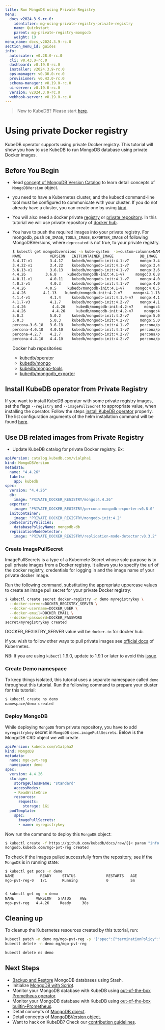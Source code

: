 ```yaml
---
title: Run MongoDB using Private Registry
menu:
  docs_v2024.3.9-rc.0:
    identifier: mg-using-private-registry-private-registry
    name: Quickstart
    parent: mg-private-registry-mongodb
    weight: 10
menu_name: docs_v2024.3.9-rc.0
section_menu_id: guides
info:
  autoscaler: v0.28.0-rc.0
  cli: v0.43.0-rc.0
  dashboard: v0.19.0-rc.0
  installer: v2024.3.9-rc.0
  ops-manager: v0.30.0-rc.0
  provisioner: v0.43.0-rc.0
  schema-manager: v0.19.0-rc.0
  ui-server: v0.19.0-rc.0
  version: v2024.3.9-rc.0
  webhook-server: v0.19.0-rc.0
---
```


> New to KubeDB? Please start [here](/docs/v2024.3.9-rc.0/README).

# Using private Docker registry

KubeDB operator supports using private Docker registry. This tutorial will show you how to use KubeDB to run MongoDB database using private Docker images.

## Before You Begin

- Read [concept of MongoDB Version Catalog](/docs/v2024.3.9-rc.0/guides/mongodb/concepts/catalog) to learn detail concepts of `MongoDBVersion` object.

- you need to have a Kubernetes cluster, and the kubectl command-line tool must be configured to communicate with your cluster. If you do not already have a cluster, you can create one by using [kind](https://kind.sigs.k8s.io/docs/user/quick-start/).

- You will also need a docker private [registry](https://docs.docker.com/registry/) or [private repository](https://docs.docker.com/docker-hub/repos/#private-repositories).  In this tutorial we will use private repository of [docker hub](https://hub.docker.com/).

- You have to push the required images into your private registry. For mongodb, push `DB_IMAGE`, `TOOLS_IMAGE`, `EXPORTER_IMAGE` of following MongoDBVersions, where `deprecated` is not true, to your private registry.

  ```bash
  $ kubectl get mongodbversions -n kube-system  -o=custom-columns=NAME:.metadata.name,VERSION:.spec.version,INITCONTAINER_IMAGE:.spec.initContainer.image,DB_IMAGE:.spec.db.image,EXPORTER_IMAGE:.spec.exporter.image
  NAME             VERSION   INITCONTAINER_IMAGE            DB_IMAGE                                 EXPORTER_IMAGE
  3.4.17-v1        3.4.17    kubedb/mongodb-init:4.1-v7     mongo:3.4.17                             kubedb/mongodb_exporter:v0.20.4
  3.4.22-v1        3.4.22    kubedb/mongodb-init:4.1-v7     mongo:3.4.22                             kubedb/mongodb_exporter:v0.32.0
  3.6.13-v1        3.6.13    kubedb/mongodb-init:4.1-v7     mongo:3.6.13                             kubedb/mongodb_exporter:v0.32.0
  4.4.26         3.6.8     kubedb/mongodb-init:4.1-v7     mongo:3.6.8                              kubedb/mongodb_exporter:v0.32.0
  4.0.11-v1        4.0.11    kubedb/mongodb-init:4.1-v7     mongo:4.0.11                             kubedb/mongodb_exporter:v0.32.0
  4.0.3-v1         4.0.3     kubedb/mongodb-init:4.1-v7     mongo:4.0.3                              kubedb/mongodb_exporter:v0.32.0
  4.4.26         4.0.5     kubedb/mongodb-init:4.1-v7     mongo:4.0.5                              kubedb/mongodb_exporter:v0.32.0
  4.4.26        4.1.13    kubedb/mongodb-init:4.2-v7     mongo:4.1.13                             kubedb/mongodb_exporter:v0.32.0
  4.1.4-v1         4.1.4     kubedb/mongodb-init:4.1.4-v7   mongo:4.1.4                              kubedb/mongodb_exporter:v0.32.0
  4.1.7-v3         4.1.7     kubedb/mongodb-init:4.2-v7     mongo:4.1.7                              kubedb/mongodb_exporter:v0.32.0
  4.4.26            4.4.26     kubedb/mongodb-init:4.2-v7     mongo:4.4.26                              kubedb/mongodb_exporter:v0.32.0
  4.4.26            4.4.26     kubedb/mongodb-init:4.2-v7     mongo:4.4.26                              kubedb/mongodb_exporter:v0.32.0
  5.0.2            5.0.2     kubedb/mongodb-init:4.2-v7     mongo:5.0.2                              kubedb/mongodb_exporter:v0.32.0
  5.0.3            5.0.3     kubedb/mongodb-init:4.2-v7     mongo:5.0.3                              kubedb/mongodb_exporter:v0.32.0
  percona-3.6.18   3.6.18    kubedb/mongodb-init:4.1-v7     percona/percona-server-mongodb:3.6.18    kubedb/mongodb_exporter:v0.32.0
  percona-4.0.10   4.0.10    kubedb/mongodb-init:4.1-v7     percona/percona-server-mongodb:4.0.10    kubedb/mongodb_exporter:v0.32.0
  percona-4.2.7    4.2.7     kubedb/mongodb-init:4.2-v7     percona/percona-server-mongodb:4.2.7-7   kubedb/mongodb_exporter:v0.32.0
  percona-4.4.10   4.4.10    kubedb/mongodb-init:4.2-v7     percona/percona-server-mongodb:4.4.10    kubedb/mongodb_exporter:v0.32.0
  ```

  Docker hub repositories:

  - [kubedb/operator](https://hub.docker.com/r/kubedb/operator)
  - [kubedb/mongo](https://hub.docker.com/r/kubedb/mongo)
  - [kubedb/mongo-tools](https://hub.docker.com/r/kubedb/mongo-tools)
  - [kubedb/mongodb_exporter](https://hub.docker.com/r/kubedb/mongodb_exporter)


## Install KubeDB operator from Private Registry

If you want to install KubeDB operator with some private registry images, set the flags `--registry` and `--imagePullSecret` to appropriate value, when installing the operator.
Follow the steps [install KubeDB operator](/docs/v2024.3.9-rc.0/setup/README) properly. The list configuration arguments of the helm installation command will be found [here](https://github.com/kubedb/installer/tree/v2022.10.18/charts/kubedb#configuration).


## Use DB related images from Private Registry

- Update KubeDB catalog for private Docker registry. Ex:

```yaml
apiVersion: catalog.kubedb.com/v1alpha1
kind: MongoDBVersion
metadata:
  name: "4.4.26"
  labels:
    app: kubedb
spec:
  version: "4.4.26"
  db:
    image: "PRIVATE_DOCKER_REGISTRY/mongo:4.4.26"
  exporter:
    image: "PRIVATE_DOCKER_REGISTRY/percona-mongodb-exporter:v0.8.0"
  initContainer:
    image: "PRIVATE_DOCKER_REGISTRY/mongodb-init:4.2"
  podSecurityPolicies:
    databasePolicyName: mongodb-db
  replicationModeDetector:
    image: "PRIVATE_DOCKER_REGISTRY/replication-mode-detector:v0.3.2"
```

### Create ImagePullSecret

ImagePullSecrets is a type of a Kubernete Secret whose sole purpose is to pull private images from a Docker registry. It allows you to specify the url of the docker registry, credentials for logging in and the image name of your private docker image.

Run the following command, substituting the appropriate uppercase values to create an image pull secret for your private Docker registry:

```bash
$ kubectl create secret docker-registry -n demo myregistrykey \
  --docker-server=DOCKER_REGISTRY_SERVER \
  --docker-username=DOCKER_USER \
  --docker-email=DOCKER_EMAIL \
  --docker-password=DOCKER_PASSWORD
secret/myregistrykey created
```

DOCKER_REGISTRY_SERVER value will be `docker.io` for docker hub.

If you wish to follow other ways to pull private images see [official docs](https://kubernetes.io/docs/concepts/containers/images/) of Kubernetes.

NB: If you are using `kubectl` 1.9.0, update to 1.9.1 or later to avoid this [issue](https://github.com/kubernetes/kubernetes/issues/57427).

### Create Demo namespace

To keep things isolated, this tutorial uses a separate namespace called `demo` throughout this tutorial. Run the following command to prepare your cluster for this tutorial:

```bash
$ kubectl create ns demo
namespace/demo created
```

### Deploy MongoDB

While deploying `MongoDB` from private repository, you have to add `myregistrykey` secret in `MongoDB` `spec.imagePullSecrets`.
Below is the MongoDB CRD object we will create.

```yaml
apiVersion: kubedb.com/v1alpha2
kind: MongoDB
metadata:
  name: mgo-pvt-reg
  namespace: demo
spec:
  version: 4.4.26
  storage:
    storageClassName: "standard"
    accessModes:
    - ReadWriteOnce
    resources:
      requests:
        storage: 1Gi
  podTemplate:
    spec:
      imagePullSecrets:
      - name: myregistrykey
```

Now run the command to deploy this `MongoDB` object:

```bash
$ kubectl create -f https://github.com/kubedb/docs/raw/{{< param "info.version" >}}/docs/examples/mongodb/private-registry/replicaset.yaml
mongodb.kubedb.com/mgo-pvt-reg created
```

To check if the images pulled successfully from the repository, see if the `MongoDB` is in running state:

```bash
$ kubectl get pods -n demo 
NAME            READY     STATUS              RESTARTS   AGE
mgo-pvt-reg-0   1/1       Running             0          5m


$ kubectl get mg -n demo
NAME          VERSION   STATUS    AGE
mgo-pvt-reg   4.4.26     Ready     38s
```

## Cleaning up

To cleanup the Kubernetes resources created by this tutorial, run:

```bash
kubectl patch -n demo mg/mgo-pvt-reg -p '{"spec":{"terminationPolicy":"WipeOut"}}' --type="merge"
kubectl delete -n demo mg/mgo-pvt-reg

kubectl delete ns demo
```

## Next Steps

- [Backup and Restore](/docs/v2024.3.9-rc.0/guides/mongodb/backup/overview/) MongoDB databases using Stash.
- Initialize [MongoDB with Script](/docs/v2024.3.9-rc.0/guides/mongodb/initialization/using-script).
- Monitor your MongoDB database with KubeDB using [out-of-the-box Prometheus operator](/docs/v2024.3.9-rc.0/guides/mongodb/monitoring/using-prometheus-operator).
- Monitor your MongoDB database with KubeDB using [out-of-the-box builtin-Prometheus](/docs/v2024.3.9-rc.0/guides/mongodb/monitoring/using-builtin-prometheus).
- Detail concepts of [MongoDB object](/docs/v2024.3.9-rc.0/guides/mongodb/concepts/mongodb).
- Detail concepts of [MongoDBVersion object](/docs/v2024.3.9-rc.0/guides/mongodb/concepts/catalog).
- Want to hack on KubeDB? Check our [contribution guidelines](/docs/v2024.3.9-rc.0/CONTRIBUTING).
